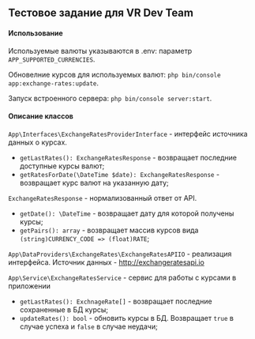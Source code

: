 ## Тестовое задание для VR Dev Team

#### Использование

Используемые валюты указываются в .env: параметр `APP_SUPPORTED_CURRENCIES`.

Обновелние курсов для используемых валют: `php bin/console app:exchange-rates:update`.

Запуск встроенного сервера: `php bin/console server:start`.


#### Описание классов

`App\Interfaces\ExchangeRatesProviderInterface` - интерфейс источника данных о курсах.
- `getLastRates(): ExchangeRatesResponse` - возвращает последние доступные курсы валют;
- `getRatesForDate(\DateTime $date): ExchangeRatesResponse` - возвращает курс валют на указанную дату;

`ExchangeRatesResponse` - нормализованный ответ от API.
- `getDate(): \DateTime` - возвращает дату для которой получены курсы;
- `getPairs(): array` - возвращает массив курсов вида `(string)CURRENCY_CODE => (float)RATE`;

`App\DataProviders\ExchangeRates\ExchangeRatesAPIIO` - реализация интерфейса. Источник данных - http://exchangeratesapi.io

`App\Service\ExchangeRatesService` - сервис для работы с курсами в приложении
- `getLastRates(): ExchnageRate[]` - возвращает последние сохраненные в БД курсы;
- `updateRates(): bool` - обновить курсы в БД. Возвращает `true` в случае успеха и `false` в случае неудачи;
